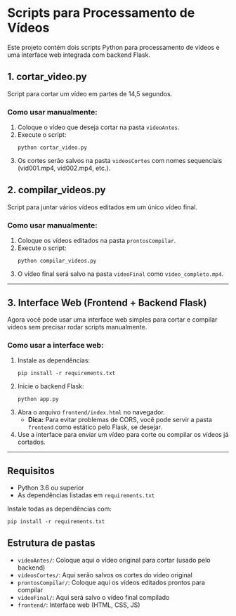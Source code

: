 # Scripts para Processamento de Vídeos

Este projeto contém dois scripts Python para processamento de vídeos e uma interface web integrada com backend Flask.

## 1. cortar_video.py
Script para cortar um vídeo em partes de 14,5 segundos.

### Como usar manualmente:
1. Coloque o vídeo que deseja cortar na pasta `videoAntes`.
2. Execute o script:
   ```
   python cortar_video.py
   ```
3. Os cortes serão salvos na pasta `videosCortes` com nomes sequenciais (vid001.mp4, vid002.mp4, etc.).

## 2. compilar_videos.py
Script para juntar vários vídeos editados em um único vídeo final.

### Como usar manualmente:
1. Coloque os vídeos editados na pasta `prontosCompilar`.
2. Execute o script:
   ```
   python compilar_videos.py
   ```
3. O vídeo final será salvo na pasta `videoFinal` como `video_completo.mp4`.

---

## 3. Interface Web (Frontend + Backend Flask)

Agora você pode usar uma interface web simples para cortar e compilar vídeos sem precisar rodar scripts manualmente.

### Como usar a interface web:

1. Instale as dependências:
   ```
   pip install -r requirements.txt
   ```
2. Inicie o backend Flask:
   ```
   python app.py
   ```
3. Abra o arquivo `frontend/index.html` no navegador.
   - **Dica:** Para evitar problemas de CORS, você pode servir a pasta `frontend` como estático pelo Flask, se desejar.
4. Use a interface para enviar um vídeo para corte ou compilar os vídeos já cortados.

---

## Requisitos
- Python 3.6 ou superior
- As dependências listadas em `requirements.txt`

Instale todas as dependências com:
```
pip install -r requirements.txt
```

## Estrutura de pastas
- `videoAntes/`: Coloque aqui o vídeo original para cortar (usado pelo backend)
- `videosCortes/`: Aqui serão salvos os cortes do vídeo original
- `prontosCompilar/`: Coloque aqui os vídeos editados prontos para compilar
- `videoFinal/`: Aqui será salvo o vídeo final compilado
- `frontend/`: Interface web (HTML, CSS, JS) 